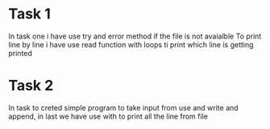 # Task 1 

In task one i have use try and error method if the file is not avaialble 
To print line by line i have use read function with loops ti print which line is getting printed 

# Task 2 
In task to creted simple program to take input from use and write and append, in last we have use with to print all the line from file 
